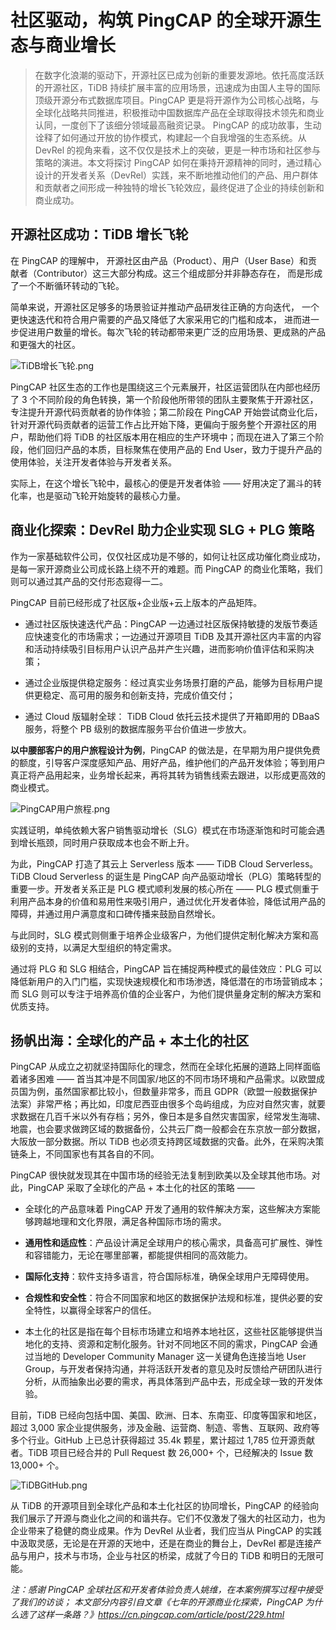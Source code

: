 # 社区驱动，构筑 PingCAP 的全球开源生态与商业增长

> 在数字化浪潮的驱动下，开源社区已成为创新的重要发源地。依托高度活跃的开源社区，TiDB 持续扩展丰富的应用场景，迅速成为由国人主导的国际顶级开源分布式数据库项目。PingCAP 更是将开源作为公司核心战略，与全球化战略共同推进，积极推动中国数据库产品在全球取得技术领先和商业认同，一度创下了该细分领域最高融资记录。 
>PingCAP 的成功故事，生动诠释了如何通过开放的协作模式，构建起一个自我增强的生态系统。从 DevRel 的视角来看，这不仅仅是技术上的突破，更是一种市场和社区参与策略的演进。本文将探讨 PingCAP 如何在秉持开源精神的同时，通过精心设计的开发者关系（DevRel）实践，来不断地推动他们的产品、用户群体和贡献者之间形成一种独特的增长飞轮效应，最终促进了企业的持续创新和商业成功。

## 开源社区成功：TiDB 增长飞轮

在 PingCAP 的理解中， 开源社区由产品（Product）、用户（User Base）和贡献者（Contributor）这三大部分构成。这三个组成部分并非静态存在， 而是形成了一个不断循环转动的飞轮。

简单来说，开源社区足够多的场景验证并推动产品研发往正确的方向迭代， 一个更快速迭代和符合用户需要的产品又降低了大家采用它的门槛和成本， 进而进一步促进用户数量的增长。每次飞轮的转动都带来更广泛的应用场景、更成熟的产品和更强大的社区。

![TiDB增长飞轮.png](https://segmentfault.com/img/bVdaOrG)

PingCAP 社区生态的工作也是围绕这三个元素展开，社区运营团队在内部也经历了 3 个不同阶段的角色转换，第一个阶段他所带领的团队主要聚焦于开源社区，专注提升开源代码贡献者的协作体验；第二阶段在 PingCAP 开始尝试商业化后，针对开源代码贡献者的运营工作占比开始下降，更偏向于服务整个开源社区的用户，帮助他们将 TiDB 的社区版本用在相应的生产环境中；而现在进入了第三个阶段，他们回归产品的本质，目标聚焦在使用产品的 End User，致力于提升产品的使用体验，关注开发者体验与开发者关系。

实际上，在这个增长飞轮中，最核心的便是开发者体验 —— 好用决定了漏斗的转化率，也是驱动飞轮开始旋转的最核心力量。

## 商业化探索：DevRel 助力企业实现 SLG + PLG 策略

作为一家基础软件公司，仅仅社区成功是不够的，如何让社区成功催化商业成功，是每一家开源商业公司成长路上绕不开的难题。而 PingCAP 的商业化策略，我们则可以通过其产品的交付形态窥得一二。

PingCAP 目前已经形成了社区版+企业版+云上版本的产品矩阵。

- 通过社区版快速迭代产品：PingCAP 一边通过社区版保持敏捷的发版节奏适应快速变化的市场需求；一边通过开源项目 TiDB 及其开源社区内丰富的内容和活动持续吸引目标用户认识产品并产生兴趣，进而影响价值评估和采购决策；

- 通过企业版提供稳定服务：经过真实业务场景打磨的产品，能够为目标用户提供更稳定、高可用的服务和创新支持，完成价值交付；

- 通过 Cloud 版辐射全球： TiDB Cloud 依托云技术提供了开箱即用的 DBaaS 服务，将整个 PB 级别的数据库服务平台价值进一步放大。

**以中腰部客户的用户旅程设计为例**，PingCAP 的做法是，在早期为用户提供免费的额度，引导客户深度感知产品、用好产品，维护他们的产品开发体验；等到用户真正将产品用起来，业务增长起来，再将其转为销售线索去跟进，以形成更高效的商业模式。

![PingCAP用户旅程.png](https://segmentfault.com/img/bVdaOrI)

实践证明，单纯依赖大客户销售驱动增长（SLG）模式在市场逐渐饱和时可能会遇到增长瓶颈，同时用户获取成本也会不断上升。

为此，PingCAP 打造了其云上 Serverless 版本 —— TiDB Cloud Serverless。TiDB Cloud Serverless 的诞生是 PingCAP 向产品驱动增长（PLG）策略转型的重要一步。开发者关系正是 PLG 模式顺利发展的核心所在 —— PLG 模式侧重于利用产品本身的价值和易用性来吸引用户，通过优化开发者体验，降低试用产品的障碍，并通过用户满意度和口碑传播来鼓励自然增长。

与此同时，SLG 模式则侧重于培养企业级客户，为他们提供定制化解决方案和高级别的支持，以满足大型组织的特定需求。

通过将 PLG 和 SLG 相结合，PingCAP 旨在捕捉两种模式的最佳效应：PLG 可以降低新用户的入门门槛，实现快速规模化和市场渗透，降低潜在的市场营销成本；而 SLG 则可以专注于培养高价值的企业客户，为他们提供量身定制的解决方案和优质支持。

## 扬帆出海：全球化的产品 + 本土化的社区

PingCAP 从成立之初就坚持国际化的理念，然而在全球化拓展的道路上同样面临着诸多困难 —— 首当其冲是不同国家/地区的不同市场环境和产品需求。以欧盟成员国为例，虽然国家都比较小，但数量非常多，而且 GDPR（欧盟一般数据保护法案）非常严格；再比如，印度尼西亚由很多个岛屿组成，为应对自然灾害，就要求数据在几百千米以外有存档；另外，像日本是多自然灾害国家，经常发生海啸、地震，也会要求做跨区域的数据备份，公共云厂商一般都会在东京放一部分数据，大阪放一部分数据。所以 TiDB 也必须支持跨区域数据的灾备。此外，在采购决策链条上，不同国家也有其各自的不同。

PingCAP 很快就发现其在中国市场的经验无法复制到欧美以及全球其他市场。对此，PingCAP 采取了全球化的产品 + 本土化的社区的策略 ——

- 全球化的产品意味着 PingCAP 开发了通用的软件解决方案，这些解决方案能够跨越地理和文化界限，满足各种国际市场的需求。

- **通用性和适应性**：产品设计满足全球用户的核心需求，具备高可扩展性、弹性和容错能力，无论在哪里部署，都能提供相同的高效能力。

- **国际化支持**：软件支持多语言，符合国际标准，确保全球用户无障碍使用。

- **合规性和安全性**：符合不同国家和地区的数据保护法规和标准，提供必要的安全特性，以赢得全球客户的信任。

- 本土化的社区是指在每个目标市场建立和培养本地社区，这些社区能够提供当地化的支持、资源和定制化服务。针对不同地区不同的需求，PingCAP 会通过当地的 Developer Community Manager 这一关键角色连接当地 User Group，与开发者保持沟通，并将活跃开发者的意见及时反馈给产研团队进行分析，从而抽象出必要的需求，再具体落到产品中去，形成全球一致的开发体验。

目前，TiDB 已经向包括中国、美国、欧洲、日本、东南亚、印度等国家和地区，超过 3,000 家企业提供服务，涉及金融、运营商、制造、零售、互联网、政府等多个行业。GitHub 上已总计获得超过 35.4k 颗星，累计超过 1,785 位开源贡献者。TiDB 项目已经合并的 Pull Request 数 26,000+ 个，已经解决的 Issue 数 13,000+ 个。

![TiDBGitHub.png](https://segmentfault.com/img/bVdaOrY)

从 TiDB 的开源项目到全球化产品和本土化社区的协同增长，PingCAP 的经验向我们展示了开源与商业化之间的和谐共存。它们不仅激发了强大的社区动力，也为企业带来了稳健的商业成果。作为 DevRel 从业者，我们应当从 PingCAP 的实践中汲取灵感，无论是在开源的天地中，还是在商业的舞台上，DevRel 都是连接产品与用户，技术与市场，企业与社区的桥梁，成就了今日的 TiDB 和明日的无限可能。

*注：感谢 PingCAP 全球社区和开发者体验负责人姚维，在本案例撰写过程中接受了我们的访谈；*
*本文部分内容引自文章《七年的开源商业化探索，PingCAP 为什么选了这样一条路？》https://cn.pingcap.com/article/post/229.html*